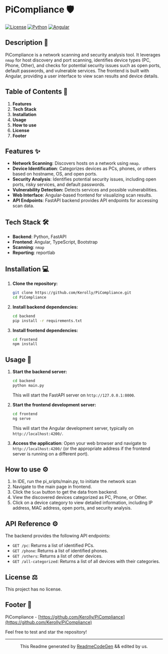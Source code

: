 # PiCompliance 🛡️
[![License](https://img.shields.io/badge/license-No%20License-red.svg)](https://github.com/Kerolly/PiCompliance)
[![Python](https://img.shields.io/badge/python-3.x-blue.svg)](https://www.python.org/)
[![Angular](https://img.shields.io/badge/angular-20.x-brightgreen.svg)](https://angular.io/)



## Description 📝
PiCompliance is a network scanning and security analysis tool. It leverages `nmap` for host discovery and port scanning, identifies device types (PC, Phone, Other), and checks for potential security issues such as open ports, default passwords, and vulnerable services. The frontend is built with Angular, providing a user interface to view scan results and device details.



## Table of Contents 🧭
1.  **Features**
2.  **Tech Stack**
3.  **Installation**
4.  **Usage**
5.  **How to use**
6.  **License**
7. **Footer**



## Features ✨
*   **Network Scanning**: Discovers hosts on a network using `nmap`.
*   **Device Identification**: Categorizes devices as PCs, phones, or others based on hostname, OS, and open ports.
*   **Security Analysis**: Identifies potential security issues, including open ports, risky services, and default passwords.
*   **Vulnerability Detection:** Detects services and possible vulnerabilities.
*   **Web Interface**: Angular-based frontend for visualizing scan results.
*   **API Endpoints**: FastAPI backend provides API endpoints for accessing scan data.



## Tech Stack 🛠️
*   **Backend**: Python, FastAPI
*   **Frontend**: Angular, TypeScript, Bootstrap
*   **Scanning**: `nmap`
*   **Reporting**: reportlab



## Installation 💻
1.  **Clone the repository:**

    ```bash
    git clone https://github.com/Kerolly/PiCompliance.git
    cd PiCompliance
    ```

2.  **Install backend dependencies:**

    ```bash
    cd backend
    pip install -r requirements.txt
    ```

3.  **Install frontend dependencies:**

    ```bash
    cd frontend
    npm install
    ```



## Usage 🚀
1.  **Start the backend server:**

    ```bash
    cd backend
    python main.py
    ```

    This will start the FastAPI server on `http://127.0.0.1:8000`.

2.  **Start the frontend development server:**

    ```bash
    cd frontend
    ng serve
    ```

    This will start the Angular development server, typically on `http://localhost:4200/`.

3.  **Access the application**: Open your web browser and navigate to `http://localhost:4200/` (or the appropriate address if the frontend server is running on a different port).



## How to use ⚙️
1.  In IDE, run the pi_sripts/main.py, to initiate the network scan
1.  Navigate to the main page in frontend.
2.  Click the `Scan` button to get the data from backend.
3.  View the discovered devices categorized as PC, Phone, or Other.
4.  Click on a device category to view detailed information, including IP address, MAC address, open ports, and security analysis.


## API Reference ⚙️
The backend provides the following API endpoints:

*   `GET /pc`: Returns a list of identified PCs.
*   `GET /phone`: Returns a list of identified phones.
*   `GET /others`: Returns a list of other devices.
*   `GET /all-categorized`: Returns a list of all devices with their categories.



## License ⚖️
This project has no license.



## Footer 📃
PiCompliance - [https://github.com/Kerolly/PiCompliance](https://github.com/Kerolly/PiCompliance)

Feel free to test and star the repository!

---

<p align="center">This Readme generated by <a href="https://www.readmecodegen.com/">ReadmeCodeGen</a> && edited by us.</p>
